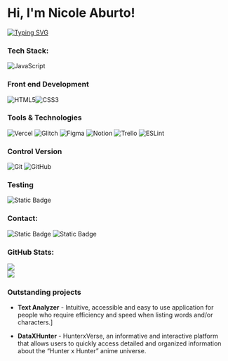 # Hi, I'm Nicole Aburto!

[![Typing SVG](https://readme-typing-svg.demolab.com?font=Varela+Round&size=27&pause=1000&color=6C08A4B1&random=false&width=435&lines=Front+end+development+student+%F0%9F%91%A9%F0%9F%8F%BB%E2%80%8D%F0%9F%92%BB)](https://git.io/typing-svg)
### Tech Stack:
![JavaScript](https://img.shields.io/badge/javascript-%23323330.svg?style=for-the-badge&logo=javascript&logoColor=%23F7DF1E) 

### Front end Development
![HTML5](https://img.shields.io/badge/html5-%23E34F26.svg?style=for-the-badge&logo=html5&logoColor=white)![CSS3](https://img.shields.io/badge/css3-%231572B6.svg?style=for-the-badge&logo=css3&logoColor=white)


### Tools & Technologies
![Vercel](https://img.shields.io/badge/vercel-%23000000.svg?style=for-the-badge&logo=vercel&logoColor=white) ![Glitch](https://img.shields.io/badge/glitch-%233333FF.svg?style=for-the-badge&logo=glitch&logoColor=white) ![Figma](https://img.shields.io/badge/figma-%23F24E1E.svg?style=for-the-badge&logo=figma&logoColor=white)  ![Notion](https://img.shields.io/badge/Notion-%23000000.svg?style=for-the-badge&logo=notion&logoColor=white) ![Trello](https://img.shields.io/badge/Trello-%23026AA7.svg?style=for-the-badge&logo=Trello&logoColor=white) ![ESLint](https://img.shields.io/badge/ESLint-4B3263?style=for-the-badge&logo=eslint&logoColor=white)

### Control Version
![Git](https://img.shields.io/badge/git-%23F05033.svg?style=for-the-badge&logo=git&logoColor=white) ![GitHub](https://img.shields.io/badge/github-%23121011.svg?style=for-the-badge&logo=github&logoColor=white)

### Testing
![Static Badge](https://img.shields.io/badge/Jest-0?style=for-the-badge&logo=Jest&color=%23C21325)



### Contact:
![Static Badge](https://img.shields.io/badge/Slack-0?style=for-the-badge&logo=Linkedin&color=%230A66C2)
![Static Badge](https://img.shields.io/badge/Slack-0?style=for-the-badge&logo=Slack&color=%234A154B)



### GitHub Stats:
![](https://github-readme-stats.vercel.app/api?username=Niconsuelo&theme=tokyonight&hide_border=false&include_all_commits=false&count_private=false)<br/>
![](https://github-readme-streak-stats.herokuapp.com/?user=Niconsuelo&theme=tokyonight&hide_border=false)<br/>





### Outstanding projects

- **Text Analyzer** - Intuitive, accessible and easy to use application for people who require efficiency and speed when listing words and/or characters.]

- **DataXHunter** - HunterxVerse, an informative and interactive platform that allows users to quickly access detailed and organized information about the “Hunter x Hunter” anime universe.


